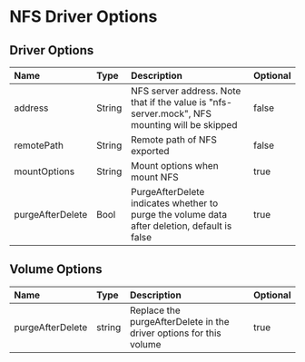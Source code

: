 # NFS Driver Options

## Driver Options

|Name|Type|Description|Optional|
|:-|:-|:-|:-|
|address|String|NFS server address. Note that if the value is "nfs-server.mock", NFS mounting will be skipped|false|
|remotePath|String|Remote path of NFS exported|false|
|mountOptions|String|Mount options when mount NFS|true|
|purgeAfterDelete|Bool|PurgeAfterDelete indicates whether to purge the volume data after deletion, default is false|true|

## Volume Options

|Name|Type|Description|Optional|
|:-|:-|:-|:-|
|purgeAfterDelete|string|Replace the purgeAfterDelete in the driver options for this volume|true|
